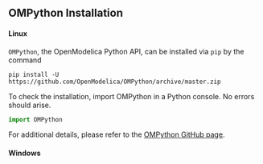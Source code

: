 ## OMPython Installation


#### Linux

`OMPython`, the OpenModelica Python API, can be installed via `pip` by the command

```
pip install -U https://github.com/OpenModelica/OMPython/archive/master.zip
```

To check the installation, import OMPython in a Python console. No errors should arise.

```python
import OMPython
```
For additional details, please refer to the [OMPython GitHub page](https://github.com/OpenModelica/OMPython).

#### Windows
